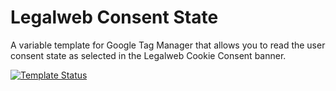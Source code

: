 # Legalweb Consent State

A variable template for Google Tag Manager that allows you to read the user consent state as selected in the Legalweb Cookie Consent banner.

[![Template Status](https://img.shields.io/badge/Community%20Template%20Gallery%20Status-published-green)](https://tagmanager.google.com/gallery/#/owners/mindbreaker/templates/legalweb-consent-state
)
